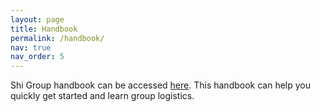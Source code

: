 ```yaml
---
layout: page
title: Handbook
permalink: /handbook/
nav: true
nav_order: 5
---
```


Shi Group handbook can be accessed [here](https://shigrouphandbook.notion.site/Shi-Research-Group-Handbook-73ec685ece83470b94ad272df0cddde1?pvs=4). This handbook can help you quickly get started and learn group logistics. 